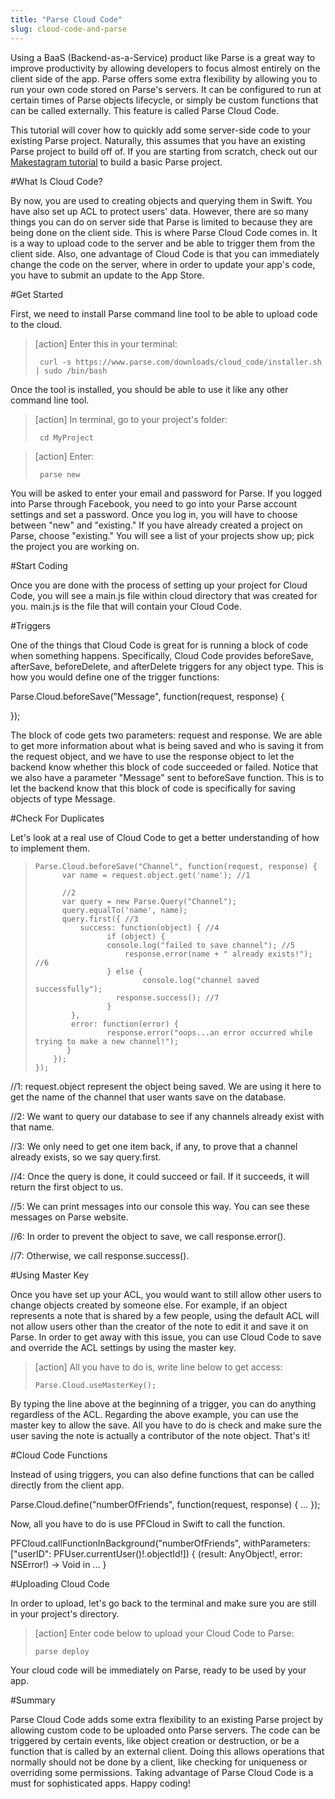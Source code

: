 ```yaml
---
title: "Parse Cloud Code"
slug: cloud-code-and-parse
---
```


Using a BaaS (Backend-as-a-Service) product like Parse is a great way to improve productivity by allowing developers to focus almost entirely on the client side of the app.  Parse offers some extra flexibility by allowing you to run your own code stored on Parse's servers.  It can be configured to run at certain times of Parse objects lifecycle, or simply be custom functions that can be called externally.  This feature is called Parse Cloud Code.  

This tutorial will cover how to quickly add some server-side code to your existing Parse project.  Naturally, this assumes that you have an existing Parse project to build off of.  If you are starting from scratch, check out our [Makestagram tutorial](https://www.makeschool.com/tutorials/build-a-photo-sharing-app-part-1/getting-started) to build a basic Parse project.

#What Is Cloud Code?

By now, you are used to creating objects and querying them in Swift. You have also set up ACL to protect users' data. However, there are so many things you can do on server side that Parse is limited to because they are being done on the client side. This is where Parse Cloud Code comes in. It is a way to upload code to the server and be able to trigger them from the client side. Also, one advantage of Cloud Code is that you can immediately change the code on the server, where in order to update your app's code, you have to submit an update to the App Store.

#Get Started

First, we need to install Parse command line tool to be able to upload code to the cloud.

> [action]
> Enter this in your terminal:
>
>      curl -s https://www.parse.com/downloads/cloud_code/installer.sh | sudo /bin/bash

Once the tool is installed, you should be able to use it like any other command line tool.

> [action]
> In terminal, go to your project's folder:
>
>      cd MyProject

> [action]
> Enter:
>
>      parse new

You will be asked to enter your email and password for Parse. If you logged into Parse through Facebook, you need to go into your Parse account settings and set a password. Once you log in, you will have to choose between "new" and "existing." If you have already created a project on Parse, choose "existing." You will see a list of your projects show up; pick the project you are working on.

#Start Coding

Once you are done with the process of setting up your project for Cloud Code, you will see a main.js file within cloud directory that was created for you. main.js is the file that will contain your Cloud Code.

#Triggers

One of the things that Cloud Code is great for is running a block of code when something happens. Specifically, Cloud Code provides beforeSave, afterSave, beforeDelete, and afterDelete triggers for any object type. This is how you would define one of the trigger functions:

Parse.Cloud.beforeSave("Message", function(request, response) {

});

The block of code gets two parameters: request and response. We are able to get more information about what is being saved and who is saving it from the request object, and we have to use the response object to let the backend know whether this block of code succeeded or failed. Notice that we also have a parameter "Message" sent to beforeSave function. This is to let the backend know that this block of code is specifically for saving objects of type Message.

#Check For Duplicates

Let's look at a real use of Cloud Code to get a better understanding of how to implement them.


>     Parse.Cloud.beforeSave("Channel", function(request, response) {
>           var name = request.object.get('name'); //1
>
>           //2
>	        var query = new Parse.Query("Channel");
>	        query.equalTo('name', name);
>	        query.first({ //3
>   	        success: function(object) { //4
>       		      if (object) {
>                     console.log("failed to save channel"); //5
>	          		      response.error(name + " already exists!"); //6
>	        	      } else {
>			    	          console.log("channel saved successfully");
>	                    response.success(); //7
>	        	      }
> 	  	      },
>  	  	      error: function(error) {
>     	    		  response.error("oops...an error occurred while trying to make a new channel!");
>  	  	     }
>         });
>     });

//1: request.object represent the object being saved. We are using it here to get the name of the channel that user wants save on the database.

//2: We want to query our database to see if any channels already exist with that name.

//3: We only need to get one item back, if any, to prove that a channel already exists, so we say query.first.

//4: Once the query is done, it could succeed or fail. If it succeeds, it will return the first object to us.

//5: We can print messages into our console this way. You can see these messages on Parse website.

//6: In order to prevent the object to save, we call response.error().

//7: Otherwise, we call response.success().

#Using Master Key

Once you have set up your ACL, you would want to still allow other users to change objects created by someone else. For example, if an object represents a note that is shared by a few people, using the default ACL will not allow users other than the creator of the note to edit it and save it on Parse. In order to get away with this issue, you can use Cloud Code to save and override the ACL settings by using the master key.

> [action]
> All you have to do is, write line below to get access:
>
>     Parse.Cloud.useMasterKey();

By typing the line above at the beginning of a trigger, you can do anything regardless of the ACL. Regarding the above example, you can use the master key to allow the save. All you have to do is check and make sure the user saving the note is actually a contributor of the note object. That's it!

#Cloud Code Functions

Instead of using triggers, you can also define functions that can be called directly from the client app.

Parse.Cloud.define("numberOfFriends", function(request, response) {
...
});

Now, all you have to do is use PFCloud in Swift to call the function.

PFCloud.callFunctionInBackground("numberOfFriends", withParameters: ["userID": PFUser.currentUser()!.objectId!]) { (result: AnyObject!, error: NSError!) -> Void in
...
}

#Uploading Cloud Code

In order to upload, let's go back to the terminal and make sure you are still in your project's directory.

> [action]
> Enter code below to upload your Cloud Code to Parse:
>
>     parse deploy

Your cloud code will be immediately on Parse, ready to be used by your app.

#Summary

Parse Cloud Code adds some extra flexibility to an existing Parse project by allowing custom code to be uploaded onto Parse servers.  The code can be triggered by certain events, like object creation or destruction, or be a function that is called by an external client.  Doing this allows operations that normally should not be done by a client, like checking for uniqueness or overriding some permissions.  Taking advantage of Parse Cloud Code is a must for sophisticated apps.  Happy coding!

